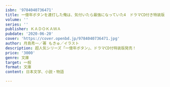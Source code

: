 ```yaml
---
isbn: '9784040736471'
title: 一億年ボタンを連打した俺は、気付いたら最強になっていた4　ドラマCD付き特装版 ～落第剣士の学院無双～
volume: ''
series: ''
publisher: ＫＡＤＯＫＡＷＡ
pubdate: '2020-06-20'
cover: 'https://cover.openbd.jp/9784040736471.jpg'
author: 月島秀一／著 もきゅ／イラスト
description: 超人気シリーズ「一億年ボタン」、ドラマCD付特装版発売！
price: '3000'
genre: 文庫
target: 一般
format: 文庫
content: 日本文学、小説・物語

---
```

